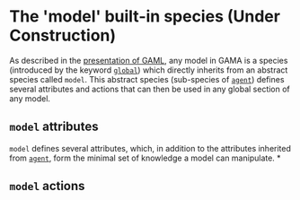 
# The 'model' built-in species (Under Construction)



As described in the [presentation of GAML](G__KeyConcepts), any model in GAMA is a species (introduced by the keyword [`global`](G__GlobalSpecies)) which directly inherits from an abstract species called `model`. This abstract species (sub-species of [`agent`](G__AgentBuiltInSpecies)) defines several attributes and actions that can then be used in any global section of any model.



## `model` attributes
`model` defines several attributes, which, in addition to the attributes inherited from [`agent`](G__AgentBuiltInSpecies), form the minimal set of knowledge a model can manipulate.
  * 


## `model` actions